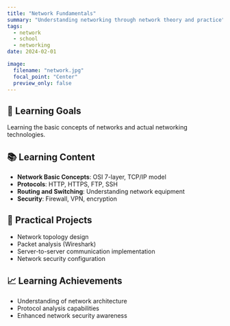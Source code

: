 ```yaml
---
title: "Network Fundamentals"
summary: "Understanding networking through network theory and practice"
tags:
  - network
  - school
  - networking
date: 2024-02-01

image:
  filename: "network.jpg"
  focal_point: "Center"
  preview_only: false
---
```


## 🎯 Learning Goals

Learning the basic concepts of networks and actual networking technologies.

## 📚 Learning Content
- **Network Basic Concepts**: OSI 7-layer, TCP/IP model
- **Protocols**: HTTP, HTTPS, FTP, SSH
- **Routing and Switching**: Understanding network equipment
- **Security**: Firewall, VPN, encryption

## 🔧 Practical Projects
- Network topology design
- Packet analysis (Wireshark)
- Server-to-server communication implementation
- Network security configuration

## 📈 Learning Achievements
- Understanding of network architecture
- Protocol analysis capabilities
- Enhanced network security awareness
